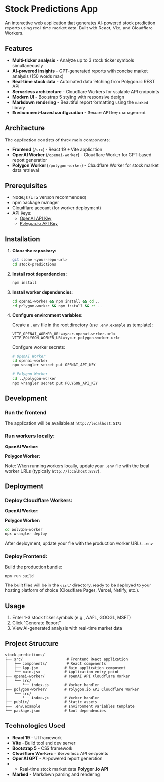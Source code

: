 # Stock Predictions App

An interactive web application that generates AI-powered stock prediction reports using real-time market data. Built
with React, Vite, and Cloudflare Workers.

## Features

- **Multi-ticker analysis** - Analyze up to 3 stock ticker symbols simultaneously
- **AI-powered insights** - GPT-generated reports with concise market analysis (150 words max)
- **Real-time stock data** - Automated data fetching from Polygon.io REST API
- **Serverless architecture** - Cloudflare Workers for scalable API endpoints
- **Modern UI** - Bootstrap 5 styling with responsive design
- **Markdown rendering** - Beautiful report formatting using the `marked` library
- **Environment-based configuration** - Secure API key management

## Architecture

The application consists of three main components:

- **Frontend** (`/src`) - React 19 + Vite application
- **OpenAI Worker** (`/openai-worker`) - Cloudflare Worker for GPT-based report generation
- **Polygon Worker** (`/polygon-worker`) - Cloudflare Worker for stock market data retrieval

## Prerequisites

- Node.js (LTS version recommended)
- npm package manager
- Cloudflare account (for worker deployment)
- API Keys:
    - [OpenAI API Key](https://platform.openai.com/api-keys)
    - [Polygon.io API Key](https://polygon.io/)

## Installation

1. **Clone the repository:**

   ```bash
   git clone <your-repo-url>
   cd stock-predictions
   ```

2. **Install root dependencies:**

   ```bash
   npm install
   ```

3. **Install worker dependencies:**

   ```bash
   cd openai-worker && npm install && cd ..
   cd polygon-worker && npm install && cd ..
   ```

4. **Configure environment variables:**

   Create a `.env` file in the root directory (use `.env.example` as template):

   ```env
   VITE_OPENAI_WORKER_URL=<your-openai-worker-url>
   VITE_POLYGON_WORKER_URL=<your-polygon-worker-url>
   ```

   Configure worker secrets:

   ```bash
   # OpenAI Worker
   cd openai-worker
   npx wrangler secret put OPENAI_API_KEY
   
   # Polygon Worker
   cd ../polygon-worker
   npx wrangler secret put POLYGON_API_KEY
   ```

## Development

### Run the frontend:

The application will be available at `http://localhost:5173`

### Run workers locally:

**OpenAI Worker:**

**Polygon Worker:**

Note: When running workers locally, update your `.env` file with the local worker URLs (typically
`http://localhost:8787`).

## Deployment

### Deploy Cloudflare Workers:

**OpenAI Worker:**

**Polygon Worker:**

```bash
cd polygon-worker
npx wrangler deploy
```

After deployment, update your file with the production worker URLs. `.env`

### Deploy Frontend:

Build the production bundle:

```bash
npm run build
````

The built files will be in the `dist/` directory, ready to be deployed to your hosting platform of choice (Cloudflare
Pages, Vercel, Netlify, etc.).

## Usage

1. Enter 1-3 stock ticker symbols (e.g., AAPL, GOOGL, MSFT)
2. Click "Generate Report"
3. View AI-generated analysis with real-time market data

## Project Structure

````
stock-predictions/
├── src/                    # Frontend React application
│   ├── components/         # React components
│   ├── App.jsx            # Main application component
│   └── main.jsx           # Application entry point
├── openai-worker/         # OpenAI API Cloudflare Worker
│   └── src/
│       └── index.js       # Worker handler
├── polygon-worker/        # Polygon.io API Cloudflare Worker
│   └── src/
│       └── index.js       # Worker handler
├── public/                # Static assets
├── .env.example           # Environment variables template
└── package.json           # Root dependencies
````

## Technologies Used

- **React 19** - UI framework
- **Vite** - Build tool and dev server
- **Bootstrap 5** - CSS framework
- **Cloudflare Workers** - Serverless API endpoints
- **OpenAI GPT** - AI-powered report generation
-
    - Real-time stock market data **Polygon.io API**
- **Marked** - Markdown parsing and rendering
